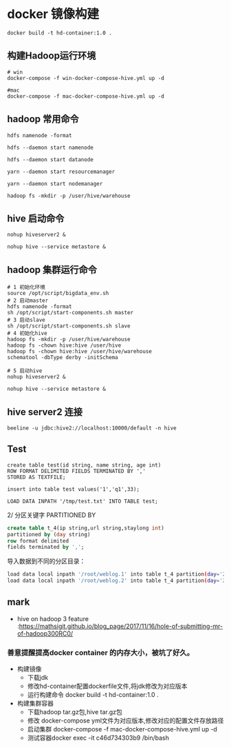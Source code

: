 # docker 镜像构建

```
docker build -t hd-container:1.0 .
```

## 构建Hadoop运行环境

```
# win
docker-compose -f win-docker-compose-hive.yml up -d

#mac
docker-compose -f mac-docker-compose-hive.yml up -d
```

## hadoop 常用命令

`hdfs namenode -format`

`hdfs --daemon start namenode`

`hdfs --daemon start datanode`

`yarn --daemon start resourcemanager`

`yarn --daemon start nodemanager`

`hadoop fs -mkdir -p /user/hive/warehouse`

## hive 启动命令

`nohup hiveserver2 &`

`nohup hive --service metastore &
`

## hadoop 集群运行命令

```
# 1 初始化环境 
source /opt/script/bigdata_env.sh
# 2 启动master
hdfs namenode -format
sh /opt/script/start-components.sh master
# 3 启动slave
sh /opt/script/start-components.sh slave
# 4 初始化hive
hadoop fs -mkdir -p /user/hive/warehouse
hadoop fs -chown hive:hive /user/hive
hadoop fs -chown hive:hive /user/hive/warehouse
schematool -dbType derby -initSchema

# 5 启动hive
nohup hiveserver2 &

nohup hive --service metastore &

```

## hive server2 连接

```
beeline -u jdbc:hive2://localhost:10000/default -n hive

```

## Test

```
create table test(id string, name string, age int)
ROW FORMAT DELIMITED FIELDS TERMINATED BY ','
STORED AS TEXTFILE;
```

```
insert into table test values('1','q1',33);
```

```
LOAD DATA INPATH '/tmp/test.txt' INTO TABLE test;
```

2/ 分区关键字 PARTITIONED BY
```sql
create table t_4(ip string,url string,staylong int)
partitioned by (day string)
row format delimited
fields terminated by ',';

```


导入数据到不同的分区目录：
```bash
load data local inpath '/root/weblog.1' into table t_4 partition(day='2017-04-08');
load data local inpath '/root/weblog.2' into table t_4 partition(day='2017-04-09');
```

## mark

- hive on hadoop 3 feature :https://mathsigit.github.io/blog_page/2017/11/16/hole-of-submitting-mr-of-hadoop300RC0/ 

### 善意提醒提高docker container 的内存大小，被坑了好久。

* 构建镜像
    * 下载jdk
    * 修改hd-container配置dockerfile文件,将jdk修改为对应版本
    * 运行构建命令 docker build -t hd-container:1.0 .
* 构建集群容器
    * 下载hadoop tar.gz包,hive tar.gz包
    * 修改 docker-compose yml文件为对应版本,修改对应的配置文件存放路径
    * 启动集群 docker-compose -f mac-docker-compose-hive.yml up -d
    * 测试容器docker exec -it c46d734303b9 /bin/bash
